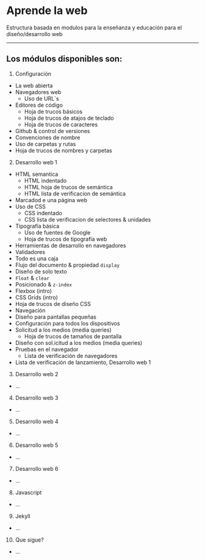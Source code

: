 # Aprende la web

Estructura basada en modulos para la enseñanza y educación para el diseño/desarrollo web

-----------------------

## Los módulos disponibles son:

1. Configuración
  - La web abierta
  - Navegadores web
    - Uso de URL´s
  - Editores de código
    - Hoja de trucos básicos
    - Hoja de trucos de atajos de teclado
    - Hoja de trucos de caracteres
  - Github & control de versiones
  - Convenciones de nombre
  - Uso de carpetas y rutas
  - Hoja de trucos de nombres y carpetas
2. Desarrollo web 1
  - HTML semantica
      - HTML indentado
      - HTML hoja de trucos de semántica
      - HTML lista de verificacion de semántica
  - Marcadod e una página web
  - Uso de CSS
      - CSS indentado
      - CSS lista de verificacion de selectores & unidades
  - Tipografía básica
      - Uso de fuentes de Google
      - Hoja de trucos de tipografía web
  - Herramientas de desarrollo en navegadores
  - Validadores
  - Todo es una caja
  - Flujo del documento & propiedad `display`
  - Diseño de solo texto
  - `Float` & `clear`
  - Posicionado & `z-index`
  - Flexbox (intro)
  - CSS Grids (intro)
  - Hoja de trucos de diseño CSS
  - Navegación
  - Diseño para pantallas pequeñas
  - Configuración para todos los dispositivos
  - Solicitud a los medios (media queries)
    - Hoja de trucos de tamaños de pantalla
  - Diseño con sol.icitud a los medios (media queries)
  - Pruebas en el navegador
      - Lista de verificación de navegadores
  - Lista de verificación de lanzamiento, Desarrollo web 1
3. Desarrollo web 2
  - ...
4. Desarrollo web 3
  - ...
5. Desarrollo web 4
  - ...
6. Desarrollo web 5
  - ...
7. Desarrollo web 6
  - ...
8. Javascript
  - ...
9. Jekyll
  - ...
10. Que sigue?
  - ...